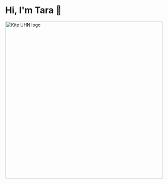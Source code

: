<div width="500px">
  <div text-align="center"> 
    <h1>Hi, I'm Tara 👋</h1>
  </div>
  <img width="500px" alt="Kite UHN logo" src="https://github.com/Kite-Tara/Kite-Tara/assets/145040855/c184b629-9852-440f-8e44-e6523d0b1774">
</div>


<!---
Kite-Tara/Kite-Tara is a ✨ special ✨ repository because its `README.md` (this file) appears on your GitHub profile.
You can click the Preview link to take a look at your changes.
--->
